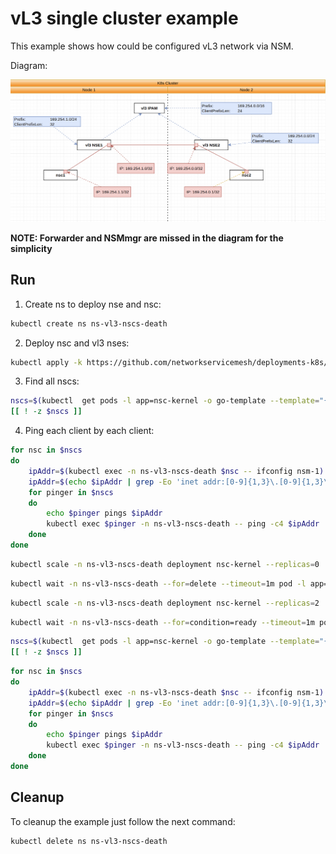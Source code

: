 # vL3 single cluster example

This example shows how could be configured vL3 network via NSM.


Diagram: 

![NSM vL3 Diagram](./diagram.png "NSM Authorize Scheme")


**NOTE: Forwarder and NSMmgr are missed in the diagram for the simplicity**

## Run


1. Create ns to deploy nse and nsc:

```bash
kubectl create ns ns-vl3-nscs-death
```

2. Deploy nsc and vl3 nses:

```bash
kubectl apply -k https://github.com/networkservicemesh/deployments-k8s/examples/heal/vl3-nscs-death?ref=438b55b81e3eaec1209042f332d1aa1f246a8e81
```

3. Find all nscs:

```bash
nscs=$(kubectl  get pods -l app=nsc-kernel -o go-template --template="{{range .items}}{{.metadata.name}} {{end}}" -n ns-vl3-nscs-death) 
[[ ! -z $nscs ]]
```

4. Ping each client by each client:

```bash
for nsc in $nscs 
do
    ipAddr=$(kubectl exec -n ns-vl3-nscs-death $nsc -- ifconfig nsm-1)
    ipAddr=$(echo $ipAddr | grep -Eo 'inet addr:[0-9]{1,3}\.[0-9]{1,3}\.[0-9]{1,3}\.[0-9]{1,3}'| cut -c 11-)
    for pinger in $nscs
    do
        echo $pinger pings $ipAddr
        kubectl exec $pinger -n ns-vl3-nscs-death -- ping -c4 $ipAddr
    done
done
```

```bash
kubectl scale -n ns-vl3-nscs-death deployment nsc-kernel --replicas=0
```

```bash
kubectl wait -n ns-vl3-nscs-death --for=delete --timeout=1m pod -l app=nsc-kernel
```

```bash
kubectl scale -n ns-vl3-nscs-death deployment nsc-kernel --replicas=2
```

```bash
kubectl wait -n ns-vl3-nscs-death --for=condition=ready --timeout=1m pod -l app=nsc-kernel
```

```bash
nscs=$(kubectl  get pods -l app=nsc-kernel -o go-template --template="{{range .items}}{{.metadata.name}} {{end}}" -n ns-vl3-nscs-death) 
[[ ! -z $nscs ]]
```

```bash
for nsc in $nscs 
do
    ipAddr=$(kubectl exec -n ns-vl3-nscs-death $nsc -- ifconfig nsm-1)
    ipAddr=$(echo $ipAddr | grep -Eo 'inet addr:[0-9]{1,3}\.[0-9]{1,3}\.[0-9]{1,3}\.[0-9]{1,3}'| cut -c 11-)
    for pinger in $nscs
    do
        echo $pinger pings $ipAddr
        kubectl exec $pinger -n ns-vl3-nscs-death -- ping -c4 $ipAddr
    done
done
```

## Cleanup


To cleanup the example just follow the next command:

```bash
kubectl delete ns ns-vl3-nscs-death
```